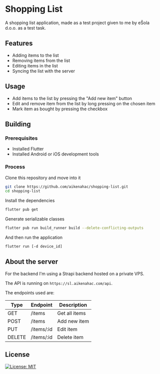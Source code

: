 # Shopping List

A shopping list application, made as a test project given to me by eŠola d.o.o. as a test task.

## Features
- Adding items to the list
- Removing items from the list
- Editing items in the list
- Syncing the list with the server

## Usage
- Add items to the list by pressing the "Add new item" button
- Edit and remove item from the list by long pressing on the chosen item
- Mark item as bought by pressing the checkbox

## Building

### Prerequisites
- Installed Flutter
- Installed Android or iOS development tools

### Process
Clone this repository and move into it
```bash
git clone https://github.com/aikenahac/shopping-list.git
cd shopping-list
```

Install the dependencies
```bash
flutter pub get
```

Generate serializable classes
```bash
flutter pub run build_runner build --delete-conflicting-outputs
```

And then run the application
```bash
flutter run [-d device_id]
```

## About the server
For the backend I'm using a Strapi backend hosted on a private VPS.

The API is running on `https://sl.aikenahac.com/api`.

The endpoints used are:

| Type | Endpoint | Description |
| ---- | -------- | ----------- |
| GET  | /items    | Get all items |
| POST | /items    | Add new item |
| PUT  | /items/:id | Edit item |
| DELETE | /items/:id | Delete item |

## License
[![License: MIT](https://img.shields.io/badge/License-MIT-yellow.svg)](https://opensource.org/licenses/MIT)